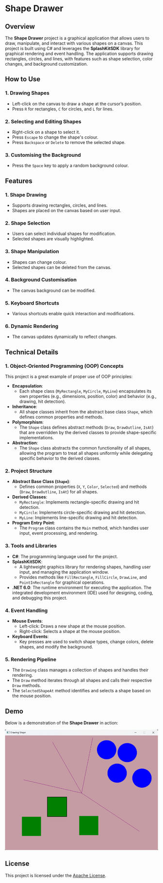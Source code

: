 # Shape Drawer

## Overview
The **Shape Drawer** project is a graphical application that allows users to draw, manipulate, and interact with various shapes on a canvas. This project is built using C# and leverages the **SplashKitSDK** library for graphical rendering and event handling. The application supports drawing rectangles, circles, and lines, with features such as shape selection, color changes, and background customization.

## **How to Use**  

### **1. Drawing Shapes**  
- Left-click on the canvas to draw a shape at the cursor’s position.  
- Press `R` for rectangles, `C` for circles, and `L` for lines.  

### **2. Selecting and Editing Shapes**  
- Right-click on a shape to select it.  
- Press `Escape` to change the shape's colour.  
- Press `Backspace` or `Delete` to remove the selected shape.  

### **3. Customising the Background**  
- Press the `Space` key to apply a random background colour.  


## **Features**  

### **1. Shape Drawing**  
- Supports drawing rectangles, circles, and lines.  
- Shapes are placed on the canvas based on user input.  

### **2. Shape Selection**  
- Users can select individual shapes for modification.  
- Selected shapes are visually highlighted.  

### **3. Shape Manipulation**  
- Shapes can change colour.  
- Selected shapes can be deleted from the canvas.  

### **4. Background Customisation**  
- The canvas background can be modified.  

### **5. Keyboard Shortcuts**  
- Various shortcuts enable quick interaction and modifications.  

### **6. Dynamic Rendering**  
- The canvas updates dynamically to reflect changes.  

## Technical Details

### 1. **Object-Oriented Programming (OOP) Concepts**
This project is a great example of proper use of OOP principles:
   - **Encapsulation**:
     - Each shape class (`MyRectangle`, `MyCircle`, `MyLine`) encapsulates its own properties (e.g., dimensions, position, color) and behavior (e.g., drawing, hit detection).
   - **Inheritance**:
     - All shape classes inherit from the abstract base class `Shape`, which defines common properties and methods.
   - **Polymorphism**:
     - The `Shape` class defines abstract methods (`Draw`, `DrawOutline`, `IsAt`) that are overridden by the derived classes to provide shape-specific implementations.
   - **Abstraction**:
     - The `Shape` class abstracts the common functionality of all shapes, allowing the program to treat all shapes uniformly while delegating specific behavior to the derived classes.

### 2. **Project Structure**
   - **Abstract Base Class (`Shape`)**:
     - Defines common properties (`X`, `Y`, `Color`, `Selected`) and methods (`Draw`, `DrawOutline`, `IsAt`) for all shapes.
   - **Derived Classes**:
     - `MyRectangle`: Implements rectangle-specific drawing and hit detection.
     - `MyCircle`: Implements circle-specific drawing and hit detection.
     - `MyLine`: Implements line-specific drawing and hit detection.
   - **Program Entry Point**:
     - The `Program` class contains the `Main` method, which handles user input, event processing, and rendering.

### 3. **Tools and Libraries**
   - **C#**: The programming language used for the project.
   - **SplashKitSDK**:
     - A lightweight graphics library for rendering shapes, handling user input, and managing the application window.
     - Provides methods like `FillRectangle`, `FillCircle`, `DrawLine`, and `PointInRectangle` for graphical operations.
   - **.NET 6.0**: The runtime environment for executing the application.
 The integrated development environment (IDE) used for designing, coding, and debugging this project.

### 4. **Event Handling**
   - **Mouse Events**:
     - Left-click: Draws a new shape at the mouse position.
     - Right-click: Selects a shape at the mouse position.
   - **Keyboard Events**:
     - Key presses are used to switch shape types, change colors, delete shapes, and modify the background.

### 5. **Rendering Pipeline**
   - The `Drawing` class manages a collection of shapes and handles their rendering.
   - The `Draw` method iterates through all shapes and calls their respective `Draw` methods.
   - The `SelectedShapeAt` method identifies and selects a shape based on the mouse position.

## Demo
Below is a demonstration of the **Shape Drawer** in action:

![Demo Picture](Demo%20Pic.png)

## License
This project is licensed under the [Apache License](LICENSE).